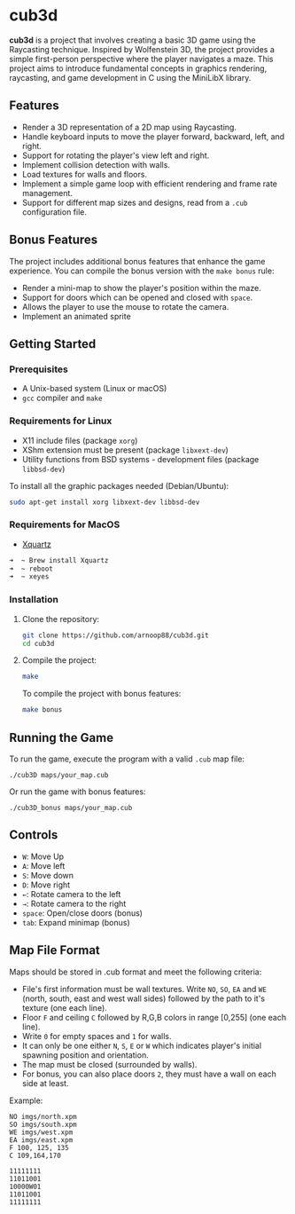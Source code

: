 # cub3d

**cub3d** is a project that involves creating a basic 3D game using the Raycasting technique. Inspired by Wolfenstein 3D, the project provides a simple first-person perspective where the player navigates a maze. This project aims to introduce fundamental concepts in graphics rendering, raycasting, and game development in C using the MiniLibX library.

## Features

- Render a 3D representation of a 2D map using Raycasting.
- Handle keyboard inputs to move the player forward, backward, left, and right.
- Support for rotating the player's view left and right.
- Implement collision detection with walls.
- Load textures for walls and floors.
- Implement a simple game loop with efficient rendering and frame rate management.
- Support for different map sizes and designs, read from a `.cub` configuration file.

## Bonus Features

The project includes additional bonus features that enhance the game experience. You can compile the bonus version with the `make bonus` rule:

- Render a mini-map to show the player's position within the maze.
- Support for doors which can be opened and closed with `space`.
- Allows the player to use the mouse to rotate the camera.
- Implement an animated sprite

## Getting Started

### Prerequisites

- A Unix-based system (Linux or macOS)
- `gcc` compiler and `make`

### Requirements for Linux

- X11 include files (package `xorg`)
- XShm extension must be present (package `libxext-dev`)
- Utility functions from BSD systems - development files (package `libbsd-dev`)

To install all the graphic packages needed (Debian/Ubuntu):

```bash
sudo apt-get install xorg libxext-dev libbsd-dev
```

### Requirements for MacOS

- [Xquartz](https://www.xquartz.org/)

```bash
➜  ~ Brew install Xquartz
➜  ~ reboot
➜  ~ xeyes
```

### Installation

1. Clone the repository:

	```bash
	git clone https://github.com/arnoop88/cub3d.git
	cd cub3d

2. Compile the project:

	```bash
	make
	```
	To compile the project with bonus features:
	```bash
	make bonus

## Running the Game

To run the game, execute the program with a valid `.cub` map file:
 	
	./cub3D maps/your_map.cub
	
Or run the game with bonus features:
	
	./cub3D_bonus maps/your_map.cub

## Controls

- `W`: Move Up
- `A`: Move left
- `S`: Move down
- `D`: Move right
- `←`: Rotate camera to the left
- `→`: Rotate camera to the right
- `space`: Open/close doors (bonus)
- `tab`: Expand minimap (bonus)

## Map File Format

Maps should be stored in .cub format and meet the following criteria:

- File's first information must be wall textures. Write `NO`, `SO`, `EA` and `WE` (north, south, east and west wall sides) followed by the path to it's texture (one each line).
- Floor `F` and ceiling `C` followed by R,G,B colors in range [0,255] (one each line).
- Write `0` for empty spaces and `1` for walls.
- It can only be one either `N`, `S`, `E` or `W` which indicates player's initial spawning position and orientation.
- The map must be closed (surrounded by walls).
- For bonus, you can also place doors `2`, they must have a wall on each side at least.

Example:

 	NO imgs/north.xpm
	SO imgs/south.xpm
	WE imgs/west.xpm
	EA imgs/east.xpm
	F 100, 125, 135
	C 109,164,170
	
	11111111
	11011001
	10000W01
	11011001
	11111111
